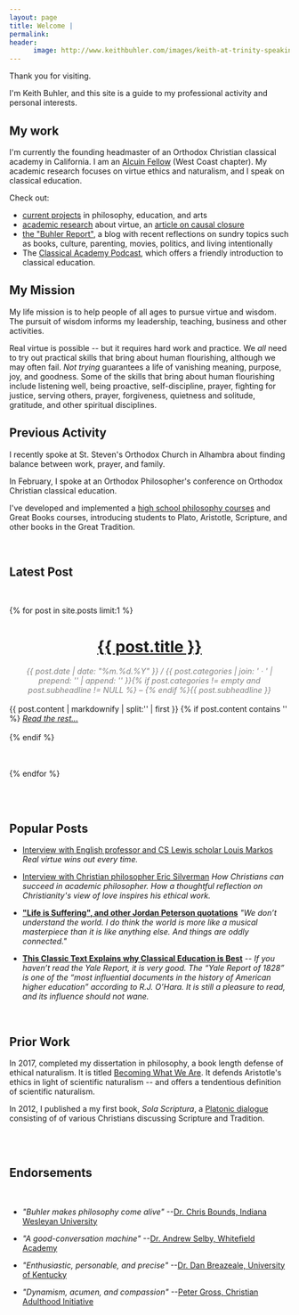 ```yaml
---
layout: page
title: Welcome | 
permalink: 
header:
      image: http://www.keithbuhler.com/images/keith-at-trinity-speaking.jpg
---
```


Thank you for visiting. 

I'm Keith Buhler, and this site is a guide to my professional activity and personal interests. 

## My work

I'm currently the founding headmaster of an Orthodox Christian classical academy in California. I am an [Alcuin Fellow](http://www.alcuinfellowship.com/) (West Coast chapter).  My academic research focuses on virtue ethics and naturalism, and I speak on classical education. 

Check out: 

*  [current projects](/projects) in philosophy, education, and arts
*  [academic research](/research) about virtue, an [article on causal closure](https://www.degruyter.com/document/doi/10.1515/mp-2019-0026/html?lang=en)
* [the "Buhler Report"](/blog), a blog with recent reflections on  sundry topics such as books, culture, parenting, movies, politics, and living intentionally
* The [Classical Academy Podcast](https://www.trinityclassicalacademy.com/about/podcast), which offers a friendly introduction to classical education.


## My Mission

My life mission is to help people of all ages to pursue virtue and wisdom.  The pursuit of wisdom informs my leadership, teaching, business and other activities.  

Real virtue is possible -- but it requires hard work and practice. We *all* need to try out practical skills that bring about human flourishing, although we may often fail. *Not trying* guarantees a life of vanishing meaning, purpose, joy, and goodness. Some of the skills that bring about human flourishing include listening well, being proactive, self-discipline, prayer, fighting for justice, serving others, prayer, forgiveness, quietness and solitude, gratitude, and other spiritual disciplines. 



## Previous Activity

I recently spoke at St. Steven's Orthodox Church in Alhambra about finding balance between work, prayer, and family. 

In February, I spoke at an Orthodox Philosopher's conference on Orthodox Christian classical education. 

I've developed and implemented a [high school philosophy courses](http://www.keithbuhler.com/trinity-philosophy/) and Great Books courses, introducing students to Plato, Aristotle, Scripture, and other books in the Great Tradition.


<br>


## Latest Post


<br>


{% for post in site.posts limit:1 %}

<div>
<center>
<h1><font color="gray"> <a href="{{ post.url | prepend: site.baseurl }}">{{ post.title }}</a></font></h1>
<span class="time"> <font color="gray" font-size="2em"><i> {{ post.date | date: "%m.%d.%Y" }} / {{ post.categories | join: ' &middot; ' | prepend: '<span class="subheader">' | append: '</span>' }}{% if post.categories != empty and post.subheadline != NULL %} – {% endif %}{{ post.subheadline }} </i></font></span> 
</center>
<br>
{{ post.content | markdownify | split:'<!--more-->' | first }}
{% if post.content contains '<!--more-->' %}
<a href="{{ post.url | prepend: site.baseurl }}"><i>Read the rest... </i></a><br><br>
{% endif %}

</div>

<br>
<br>

{% endfor %}


<br> 


<br>

## Popular Posts


- [Interview with English professor and CS Lewis scholar Louis Markos](http://www.keithbuhler.com/markos) *Real virtue wins out every time.*

- [Interview with Christian philosopher Eric Silverman](http://www.keithbuhler.com/philosophy/2017/11/24/silverman-interview.html) *How Christians can succeed in academic philosopher. How a thoughtful reflection on Christianity's view of love inspires his ethical work.*

- [**"Life is Suffering", and other Jordan Peterson quotations**](http://www.keithbuhler.com/philosophy/2017/04/25/jordan-peterson-quotes.html) *"We don’t understand the world. I do think the world is more like a musical masterpiece than it is like anything else. And things are oddly connected."*

-  [**This Classic Text Explains why Classical Education is Best**](http://www.keithbuhler.com/buhlerreport/yalereport-post/) -- *If you haven’t read the Yale Report, it is very good. The “Yale Report of 1828” is one of the “most influential documents in the history of American higher education” according to R.J. O’Hara. It is still a pleasure to read, and its influence should not wane.*




<br>



## Prior Work

In 2017, completed my dissertation in philosophy, a book length defense of ethical naturalism. It is titled [Becoming What We Are](/phd). It defends Aristotle's ethics in light of scientific naturalism -- and offers a tendentious definition of scientific naturalism. 

In 2012, I published a my first book, *Sola Scriptura*, a [Platonic dialogue](http://bitly.com/ScriptureOrTradition) consisting of of various Christians discussing Scripture and Tradition. 

<br>
<br>

## Endorsements

<br> 

* *"Buhler makes philosophy come alive"*  --[Dr. Chris Bounds, Indiana Wesleyan University](https://www.asbury.edu/academics/departments/christian-studies-philosophy/faculty-staff/chris-bounds)

* *"A good-conversation machine"* --[Dr. Andrew Selby, Whitefield Academy](https://baylor.academia.edu/AndrewSelby)

* *"Enthusiastic, personable, and precise"* --[Dr. Dan Breazeale, University of Kentucky](https://philosophy.as.uky.edu/users/breazeal)

*  *"Dynamism, acumen, and compassion"*   --[Peter Gross, Christian Adulthood Initiative](https://www.christianadulthood.org/)
